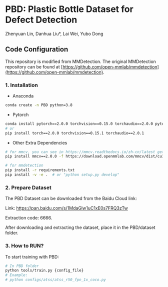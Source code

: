 # PBD: Plastic Bottle Dataset for Defect Detection

Zhenyuan Lin, Danhua Liu*, Lai Wei, Yubo Dong

## Code Configuration
This repository is modified from MMDetection. The original MMDetection repository can be found at [https://github.com/open-mmlab/mmdetection](https://github.com/open-mmlab/mmdetection).

### 1. Installation

- Anaconda
```bash
conda create -n PBD python=3.8
```
- Pytorch
```bash
conda install pytorch==2.0.0 torchvision==0.15.0 torchaudio==2.0.0 pytorch-cuda=11.7 -c pytorch -c nvidia
# or
pip install torch==2.0.0 torchvision==0.15.1 torchaudio==2.0.1
```
- Other Extra Dependencies
```bash
# for mmcv, you can see in https://mmcv.readthedocs.io/zh-cn/latest get_started/installation.html 
pip install mmcv==2.0.0 -f https://download.openmmlab.com/mmcv/dist/cu117/torch2.0/index.html 

# for mmdetection
pip install -r requirements.txt
pip install -v -e .  # or "python setup.py develop"
```
### 2. Prepare Dataset
The PBD Dataset can be downloaded from the Baidu Cloud link:

Link: https://pan.baidu.com/s/1MdaGlw1uC1xE0s7FRQ3zTw

Extraction code: 6666.

After downloading and extracting the dataset, place it in the PBD/dataset folder.

### 3. How to RUN?
To start training with PBD:
```bash
# In PBD folder
python tools/train.py {config_file}
# Example:
# python configs/atss/atss_r50_fpn_1x_coco.py
